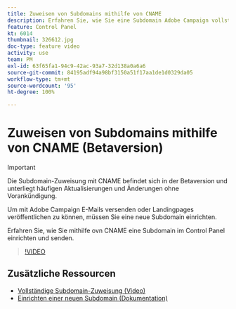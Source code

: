 ```yaml
---
title: Zuweisen von Subdomains mithilfe von CNAME
description: Erfahren Sie, wie Sie eine Subdomain Adobe Campaign vollständig zuweisen.
feature: Control Panel
kt: 6014
thumbnail: 326612.jpg
doc-type: feature video
activity: use
team: PM
exl-id: 63f65fa1-94c9-42ac-93a7-32d138a0a6a6
source-git-commit: 84195adf94a98bf3150a51f17aa1de1d0329da05
workflow-type: tm+mt
source-wordcount: '95'
ht-degree: 100%

---
```


# Zuweisen von Subdomains mithilfe von CNAME (Betaversion)

>[!IMPORTANT]
>
> Die Subdomain-Zuweisung mit CNAME befindet sich in der Betaversion und unterliegt häufigen Aktualisierungen und Änderungen ohne Vorankündigung.

Um mit Adobe Campaign E-Mails versenden oder Landingpages veröffentlichen zu können, müssen Sie eine neue Subdomain einrichten.

Erfahren Sie, wie Sie mithilfe ovn CNAME eine Subdomain im Control Panel einrichten und senden.

>[!VIDEO](https://video.tv.adobe.com/v/326612?quality=12)

## Zusätzliche Ressourcen

* [Vollständige Subdomain-Zuweisung (Video)](./subdomain-delegation.md)
* [Einrichten einer neuen Subdomain (Dokumentation)](https://experienceleague.adobe.com/docs/control-panel/using/subdomains-and-certificates/setting-up-new-subdomain.html?lang=de)

